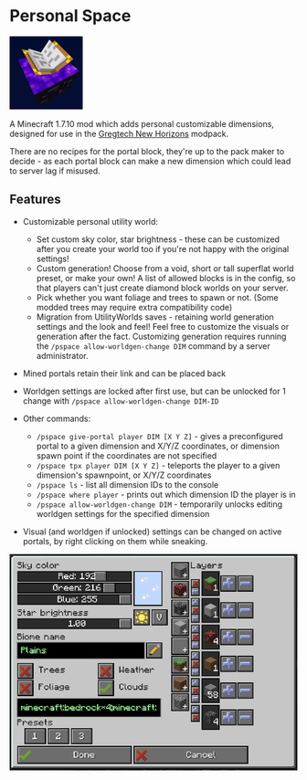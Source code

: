 # Personal Space

<img src="./logo.png" width="128" height="128" alt="Logo of the mod - an open book floating above an obsidian pedestal">

A Minecraft 1.7.10 mod which adds personal customizable dimensions,
designed for use in the [Gregtech New Horizons](https://github.com/GTNewHorizons/GT-New-Horizons-Modpack) modpack.

There are no recipes for the portal block, they're up to the pack maker to decide - as each portal block can make a new dimension which could lead to server lag if misused.

## Features

 * Customizable personal utility world:
   * Set custom sky color, star brightness - these can be customized after you create your world too if you're not happy with the original settings!
   * Custom generation! Choose from a void, short or tall superflat world preset, or make your own! A list of allowed blocks is in the config, so that players can't just create diamond block worlds on your server.
   * Pick whether you want foliage and trees to spawn or not. (Some modded trees may require extra compatibility code)
   * Migration from UtilityWorlds saves - retaining world generation settings and the look and feel! Feel free to customize the visuals or generation after the fact. Customizing generation requires running the `/pspace allow-worldgen-change DIM` command by a server administrator.
 * Mined portals retain their link and can be placed back
 * Worldgen settings are locked after first use, but can be unlocked for 1 change with `/pspace allow-worldgen-change DIM-ID`
 * Other commands:
   * `/pspace give-portal player DIM [X Y Z]` - gives a preconfigured portal to a given dimension and X/Y/Z coordinates, or dimension spawn point if the coordinates are not specified
   * `/pspace tpx player DIM [X Y Z]` - teleports the player to a given dimension's spawnpoint, or X/Y/Z coordinates
   * `/pspace ls` - list all dimension IDs to the console
   * `/pspace where player` - prints out which dimension ID the player is in
   * `/pspace allow-worldgen-change DIM` - temporarily unlocks editing worldgen settings for the specified dimension

 * Visual (and worldgen if unlocked) settings can be changed on active portals, by right clicking on them while sneaking.

![Customization options available in the mod](customization.png)
